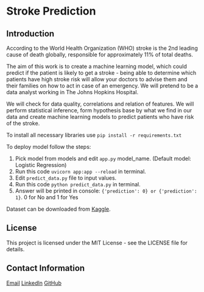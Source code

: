 # Stroke Prediction

## Introduction

According to the World Health Organization (WHO) stroke is the 2nd leading cause of death globally, 
responsible for approximately 11% of total deaths.

The aim of this work is to create a machine learning model, which could predict if the patient is likely to get a 
stroke - being able to determine which patients have high stroke risk will allow your doctors to advise them and 
their families on how to act in case of an emergency. We will pretend to be a data analyst working in 
The Johns Hopkins Hospital.

We will check for data quality, correlations and relation of features. We will perform statistical inference, 
form hypothesis base by what we find in our data and create machine learning models to predict patients 
who have risk of the stroke.

To install all necessary libraries use `pip install -r requirements.txt`

To deploy model follow  the steps:
1. Pick model from models and edit `app.py` model_name. (Default model: Logistic Regression)
2. Run this code `uvicorn app:app --reload` in terminal.
3. Edit `predict_data.py` file to input values.
4. Run this code `python predict_data.py` in terminal.
5. Answer will be printed in console: `{'prediction': 0} or {'prediction': 1}`. 0 for No and 1 for Yes


Dataset can be downloaded from 
[Kaggle](https://www.kaggle.com/datasets/fedesoriano/stroke-prediction-dataset/data).


## License
This project is licensed under the MIT License - see the LICENSE file for details.

## Contact Information
[Email](ricardas.poskrebysev@gmail.com)
[LinkedIn](https://www.linkedin.com/in/ri%C4%8Dardas-poskreby%C5%A1evas-665207206/)
[GitHub](https://github.com/Riciokzz)
